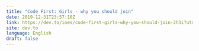 ```yaml
---
title: "Code First: Girls - why you should join"
date: 2019-12-31T23:57:10Z
link: https://dev.to/ines/code-first-girls-why-you-should-join-2h3i?utm_medium=RSS&utm_source=news.12bit.vn
site: dev.to
language: English
draft: false
---
```

